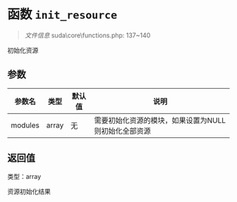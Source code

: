 # 函数 `init_resource`

> *文件信息* suda\core\functions.php: 137~140

初始化资源


## 参数


| 参数名 | 类型 | 默认值 | 说明 |
|--------|-----|-------|-------|
| modules |  array | 无 |  需要初始化资源的模块，如果设置为NULL则初始化全部资源 |



## 返回值

类型：array

 资源初始化结果

